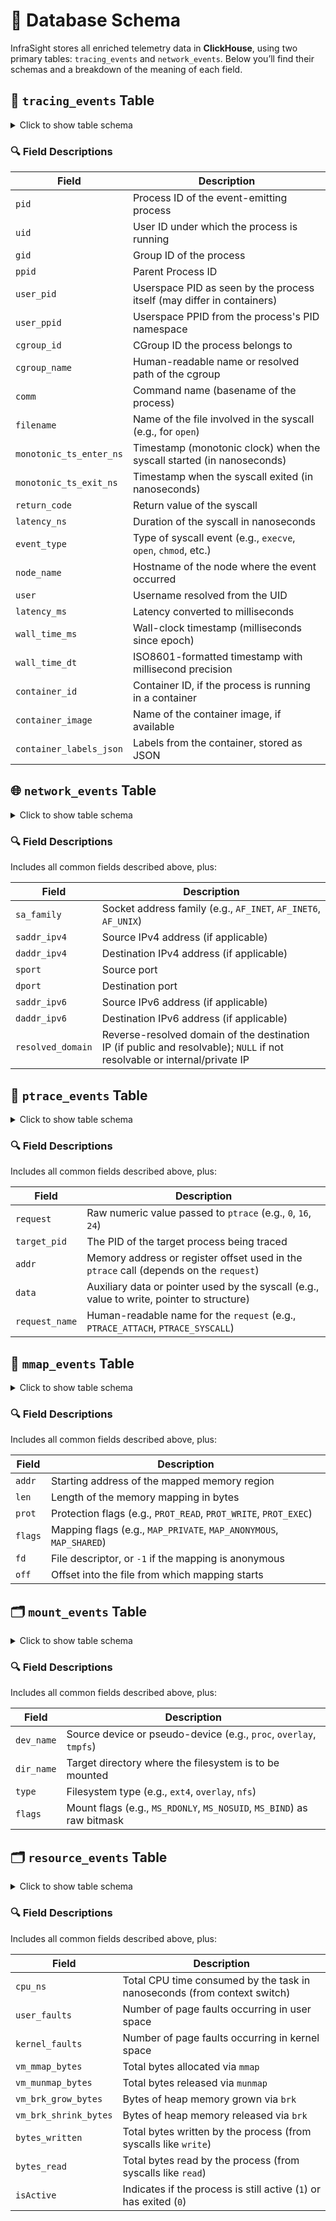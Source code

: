 # 🧬 Database Schema

InfraSight stores all enriched telemetry data in **ClickHouse**, using two primary tables: `tracing_events` and `network_events`. Below you’ll find their schemas and a breakdown of the meaning of each field.

## 📁 `tracing_events` Table

<details>
<summary>Click to show table schema</summary>

```sql
CREATE TABLE IF NOT EXISTS audit.tracing_events (
  pid UInt32,
  uid UInt32,
  gid UInt32,
  ppid UInt32,
  user_pid UInt32,
  user_ppid UInt32,
  cgroup_id UInt64,
  cgroup_name String,
  comm String,
  filename String,
  monotonic_ts_enter_ns UInt64,
  monotonic_ts_exit_ns UInt64,
  return_code Int64,
  latency_ns UInt64,
  event_type String,
  node_name String,
  user String,
  latency_ms Float64, 
  wall_time_ms Int64,
  wall_time_dt DateTime64(3),
  container_id String,
  container_image String,
  container_labels_json JSON
)
ENGINE = MergeTree()
ORDER BY wall_time_ms;
```
</details>

### 🔍 Field Descriptions

| Field                  | Description                                                                 |
|------------------------|-----------------------------------------------------------------------------|
| `pid`                 | Process ID of the event-emitting process                                    |
| `uid`                 | User ID under which the process is running                                  |
| `gid`                 | Group ID of the process                                                     |
| `ppid`                | Parent Process ID                                                           |
| `user_pid`            | Userspace PID as seen by the process itself (may differ in containers)      |
| `user_ppid`           | Userspace PPID from the process's PID namespace                             |
| `cgroup_id`           | CGroup ID the process belongs to                                            |
| `cgroup_name`         | Human-readable name or resolved path of the cgroup                          |
| `comm`                | Command name (basename of the process)                                      |
| `filename`            | Name of the file involved in the syscall (e.g., for `open`)                 |
| `monotonic_ts_enter_ns` | Timestamp (monotonic clock) when the syscall started (in nanoseconds)     |
| `monotonic_ts_exit_ns`  | Timestamp when the syscall exited (in nanoseconds)                         |
| `return_code`         | Return value of the syscall             |
| `latency_ns`          | Duration of the syscall in nanoseconds                                      |
| `event_type`          | Type of syscall event (e.g., `execve`, `open`, `chmod`, etc.)               |
| `node_name`           | Hostname of the node where the event occurred                               |
| `user`                | Username resolved from the UID                                              |
| `latency_ms`          | Latency converted to milliseconds                                           |
| `wall_time_ms`        | Wall-clock timestamp (milliseconds since epoch)                             |
| `wall_time_dt`        | ISO8601-formatted timestamp with millisecond precision                      |
| `container_id`        | Container ID, if the process is running in a container                      |
| `container_image`     | Name of the container image, if available                                   |
| `container_labels_json` | Labels from the container, stored as JSON                                  |


## 🌐 `network_events` Table

<details>
<summary>Click to show table schema</summary>

```sql
CREATE TABLE IF NOT EXISTS audit.network_events (
  pid UInt32,
  uid UInt32,
  gid UInt32,
  ppid UInt32,
  user_pid UInt32,
  user_ppid UInt32,
  cgroup_id UInt64,
  cgroup_name String,
  comm String,

  sa_family String,
  saddr_ipv4 String,
  daddr_ipv4 String,
  sport String,
  dport String,
  saddr_ipv6 String,
  daddr_ipv6 String,
  resolved_domain Nullable(String),
  monotonic_ts_enter_ns UInt64,
  monotonic_ts_exit_ns UInt64,
  return_code Int64,
  latency_ns UInt64,

  event_type String,
  node_name String,
  user String,

  latency_ms Float64,
  wall_time_ms Int64,
  wall_time_dt DateTime64(3),

  container_id String,
  container_image String,
  container_labels_json JSON
)
ENGINE = MergeTree()
ORDER BY wall_time_ms;
```
</details>

### 🔍 Field Descriptions

Includes all common fields described above, plus:

| Field           | Description                                                                 |
|-----------------|-----------------------------------------------------------------------------|
| `sa_family`     | Socket address family (e.g., `AF_INET`, `AF_INET6`, `AF_UNIX`)              |
| `saddr_ipv4`    | Source IPv4 address (if applicable)                                         |
| `daddr_ipv4`    | Destination IPv4 address (if applicable)                                    |
| `sport`         | Source port                                                                 |
| `dport`         | Destination port                                                            |
| `saddr_ipv6`    | Source IPv6 address (if applicable)                                         |
| `daddr_ipv6`    | Destination IPv6 address (if applicable)                                    |
| `resolved_domain` | Reverse-resolved domain of the destination IP (if public and resolvable); `NULL` if not resolvable or internal/private IP |

## 🧩 `ptrace_events` Table

<details>
<summary>Click to show table schema</summary>

```sql
CREATE TABLE IF NOT EXISTS audit.ptrace_events (
  pid UInt32,
  uid UInt32,
  gid UInt32,
  ppid UInt32,
  user_pid UInt32,
  user_ppid UInt32,
  cgroup_id UInt64,
  cgroup_name String,
  comm String,

  request Int64,
  target_pid Int64,
  addr UInt64,
  data UInt64,
  request_name String,
  monotonic_ts_enter_ns UInt64,
  monotonic_ts_exit_ns UInt64,
  return_code Int64,
  latency_ns UInt64,

  event_type String,
  node_name String,
  user String,

  latency_ms Float64,
  wall_time_ms Int64,
  wall_time_dt DateTime64(3),

  container_id String,
  container_image String,
  container_labels_json JSON
)
ENGINE = MergeTree()
ORDER BY wall_time_ms;
```

</details>

### 🔍 Field Descriptions

Includes all common fields described above, plus:

| Field          | Description                                                                                |
| -------------- | ------------------------------------------------------------------------------------------ |
| `request`      | Raw numeric value passed to `ptrace` (e.g., `0`, `16`, `24`)                               |
| `target_pid`   | The PID of the target process being traced                                                 |
| `addr`         | Memory address or register offset used in the `ptrace` call (depends on the `request`)     |
| `data`         | Auxiliary data or pointer used by the syscall (e.g., value to write, pointer to structure) |
| `request_name` | Human-readable name for the `request` (e.g., `PTRACE_ATTACH`, `PTRACE_SYSCALL`)            |

## 🧠 `mmap_events` Table

<details>
<summary>Click to show table schema</summary>

```sql
CREATE TABLE IF NOT EXISTS audit.mmap_events (
  pid UInt32,
  uid UInt32,
  gid UInt32,
  ppid UInt32,
  user_pid UInt32,
  user_ppid UInt32,
  cgroup_id UInt64,
  cgroup_name String,
  comm String,
  
  addr UInt64,
  len UInt64,
  prot UInt64,
  flags UInt64,
  fd UInt64,
  off UInt64,

  monotonic_ts_enter_ns UInt64,
  monotonic_ts_exit_ns UInt64,
  return_code Int64,
  latency_ns UInt64,

  event_type String,
  node_name String,
  user String,

  latency_ms Float64, 
  wall_time_ms Int64,
  wall_time_dt DateTime64(3),

  container_id String,
  container_image String,
  container_labels_json JSON
)
ENGINE = MergeTree()
ORDER BY wall_time_ms;
```

</details>

### 🔍 Field Descriptions

Includes all common fields described above, plus:

| Field   | Description                                                        |
| ------- | ------------------------------------------------------------------ |
| `addr`  | Starting address of the mapped memory region                       |
| `len`   | Length of the memory mapping in bytes                              |
| `prot`  | Protection flags (e.g., `PROT_READ`, `PROT_WRITE`, `PROT_EXEC`)    |
| `flags` | Mapping flags (e.g., `MAP_PRIVATE`, `MAP_ANONYMOUS`, `MAP_SHARED`) |
| `fd`    | File descriptor, or `-1` if the mapping is anonymous               |
| `off`   | Offset into the file from which mapping starts                     |

## 🗂️ `mount_events` Table

<details>
<summary>Click to show table schema</summary>

```sql
CREATE TABLE IF NOT EXISTS audit.mount_events (
  pid UInt32,
  uid UInt32,
  gid UInt32,
  ppid UInt32,
  user_pid UInt32,
  user_ppid UInt32,
  cgroup_id UInt64,
  cgroup_name String,
  comm String,
  
  dev_name String,
  dir_name String,
  type String,
  flags UInt64,

  monotonic_ts_enter_ns UInt64,
  monotonic_ts_exit_ns UInt64,
  return_code Int64,
  latency_ns UInt64,

  event_type String,
  node_name String,
  user String,

  latency_ms Float64, 
  wall_time_ms Int64,
  wall_time_dt DateTime64(3),

  container_id String,
  container_image String,
  container_labels_json JSON
)
ENGINE = MergeTree()
ORDER BY wall_time_ms;
```

</details>

### 🔍 Field Descriptions

Includes all common fields described above, plus:

| Field      | Description                                                            |
| ---------- | ---------------------------------------------------------------------- |
| `dev_name` | Source device or pseudo-device (e.g., `proc`, `overlay`, `tmpfs`)      |
| `dir_name` | Target directory where the filesystem is to be mounted                 |
| `type`     | Filesystem type (e.g., `ext4`, `overlay`, `nfs`)                       |
| `flags`    | Mount flags (e.g., `MS_RDONLY`, `MS_NOSUID`, `MS_BIND`) as raw bitmask |


## 🗂️ `resource_events` Table

<details>
<summary>Click to show table schema</summary>

```sql
CREATE TABLE IF NOT EXISTS audit.resource_events (
  pid UInt32,
  comm String,

  uid UInt32,
  gid UInt32,
  ppid UInt32,
  user_pid UInt32,
  user_ppid UInt32,
  cgroup_id UInt64,
  cgroup_name String,
  user String,

  cpu_ns UInt64,
  user_faults UInt64,
  kernel_faults UInt64,
  vm_mmap_bytes UInt64,
  vm_munmap_bytes UInt64,
  vm_brk_grow_bytes UInt64,
  vm_brk_shrink_bytes UInt64,
  bytes_written UInt64,
  bytes_read UInt64,
  isActive UInt32,

  wall_time_dt DateTime64(3),
  wall_time_ms Int64,
  
  container_id String,
  container_image String,
  container_labels_json JSON
  
) ENGINE = MergeTree()
ORDER BY wall_time_ms;
```

</details>

### 🔍 Field Descriptions

Includes all common fields described above, plus:

| Field                 | Description                                                              |
| --------------------- | ------------------------------------------------------------------------ |
| `cpu_ns`              | Total CPU time consumed by the task in nanoseconds (from context switch) |
| `user_faults`         | Number of page faults occurring in user space                            |
| `kernel_faults`       | Number of page faults occurring in kernel space                          |
| `vm_mmap_bytes`       | Total bytes allocated via `mmap`                                         |
| `vm_munmap_bytes`     | Total bytes released via `munmap`                                        |
| `vm_brk_grow_bytes`   | Bytes of heap memory grown via `brk`                                     |
| `vm_brk_shrink_bytes` | Bytes of heap memory released via `brk`                                  |
| `bytes_written`       | Total bytes written by the process (from syscalls like `write`)          |
| `bytes_read`          | Total bytes read by the process (from syscalls like `read`)              |
| `isActive`            | Indicates if the process is still active (`1`) or has exited (`0`)       |
